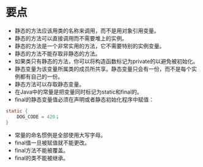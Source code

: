 # 要点

- 静态的方法应该用类的名称来调用，而不是用对象引用变量。
- 静态的方法可以直接调用而不需要堆上的实例。
- 静态的方法是一个非常实用的方法，它不需要特别的实例变量。
- 静态的方法不能存取非静态的方法。
- 如果类只有静态的方法，你可以将构造函数标记为private的以避免被初始化。
- 静态变量为该变量所属类的成员所共享。静态变量只会有一份，而不是每个实例都有自己的一份。
- 静态方法可以存取静态变量。
- 在Java中的常量是把变量同时标记为static和final的。
- final的静态变量值必须在声明或者静态初始化程序中赋值：  
```java
static {  
	DOG_CODE = 420；  
}
```
- 常量的命名惯例是全部使用大写字母。
- final值一旦被赋值就不能更改。
- final方法不能被覆盖。
- final的类不能被继承。